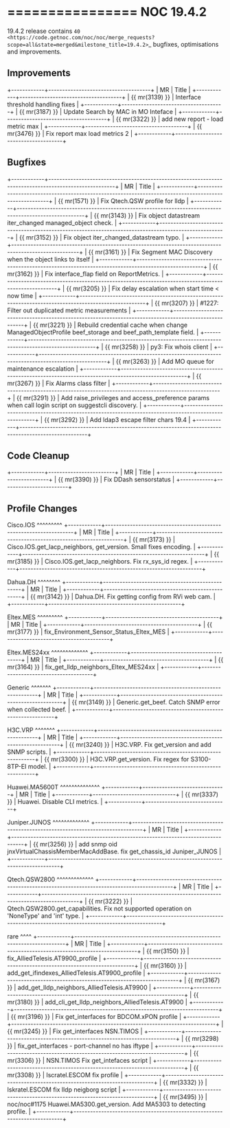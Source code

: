 

================
NOC 19.4.2
================

19.4.2 release contains `40 <https://code.getnoc.com/noc/noc/merge_requests?scope=all&state=merged&milestone_title=19.4.2>`_ bugfixes, optimisations and improvements.


Improvements
------------
+------------+-------------------------------------+
| MR         | Title                               |
+------------+-------------------------------------+
| {{ mr(3139) }} | Interface threshold handling fixes  |
+------------+-------------------------------------+
| {{ mr(3187) }} | Update Search by MAC in MO Inteface |
+------------+-------------------------------------+
| {{ mr(3322) }} | add new report - load metric max    |
+------------+-------------------------------------+
| {{ mr(3476) }} | Fix report max load metrics 2       |
+------------+-------------------------------------+



Bugfixes
--------
+------------+------------------------------------------------------------------------------------------------------+
| MR         | Title                                                                                                |
+------------+------------------------------------------------------------------------------------------------------+
| {{ mr(1571) }} | Fix Qtech.QSW profile for lldp                                                                       |
+------------+------------------------------------------------------------------------------------------------------+
| {{ mr(3143) }} | Fix object datastream iter_changed managed_object check.                                             |
+------------+------------------------------------------------------------------------------------------------------+
| {{ mr(3152) }} | Fix object iter_changed_datastream typo.                                                             |
+------------+------------------------------------------------------------------------------------------------------+
| {{ mr(3161) }} | Fix Segment MAC Discovery when the object links to itself                                            |
+------------+------------------------------------------------------------------------------------------------------+
| {{ mr(3162) }} | Fix interface_flap field on ReportMetrics.                                                           |
+------------+------------------------------------------------------------------------------------------------------+
| {{ mr(3205) }} | Fix delay escalation when start time < now time                                                      |
+------------+------------------------------------------------------------------------------------------------------+
| {{ mr(3207) }} | #1227: Filter out duplicated metric measurements                                                     |
+------------+------------------------------------------------------------------------------------------------------+
| {{ mr(3221) }} | Rebuild credential cache when change ManagedObjectProfile beef_storage and beef_path_template field. |
+------------+------------------------------------------------------------------------------------------------------+
| {{ mr(3258) }} | py3: Fix whois client                                                                                |
+------------+------------------------------------------------------------------------------------------------------+
| {{ mr(3263) }} | Add MO queue for maintenance escalation                                                              |
+------------+------------------------------------------------------------------------------------------------------+
| {{ mr(3267) }} | Fix Alarms class filter                                                                              |
+------------+------------------------------------------------------------------------------------------------------+
| {{ mr(3291) }} | Add raise_privileges and access_preference params when call login script on suggestcli discovery.    |
+------------+------------------------------------------------------------------------------------------------------+
| {{ mr(3292) }} | Add ldap3 escape filter chars 19.4                                                                   |
+------------+------------------------------------------------------------------------------------------------------+



Code Cleanup
------------
+------------+------------------------+
| MR         | Title                  |
+------------+------------------------+
| {{ mr(3390) }} | Fix DDash sensorstatus |
+------------+------------------------+



Profile Changes
---------------


Cisco.IOS
^^^^^^^^^
+------------+------------------------------------------------------------------+
| MR         | Title                                                            |
+------------+------------------------------------------------------------------+
| {{ mr(3173) }} | Cisco.IOS.get_lacp_neighbors, get_version. Small fixes encoding. |
+------------+------------------------------------------------------------------+
| {{ mr(3185) }} | Cisco.IOS.get_lacp_neighbors. Fix rx_sys_id regex.               |
+------------+------------------------------------------------------------------+



Dahua.DH
^^^^^^^^
+------------+------------------------------------------------+
| MR         | Title                                          |
+------------+------------------------------------------------+
| {{ mr(3142) }} | Dahua.DH. Fix getting config from RVi web cam. |
+------------+------------------------------------------------+



Eltex.MES
^^^^^^^^^
+------------+-----------------------------------------+
| MR         | Title                                   |
+------------+-----------------------------------------+
| {{ mr(3177) }} | fix_Environment_Sensor_Status_Eltex_MES |
+------------+-----------------------------------------+



Eltex.MES24xx
^^^^^^^^^^^^^
+------------+--------------------------------------+
| MR         | Title                                |
+------------+--------------------------------------+
| {{ mr(3164) }} | fix_get_lldp_neighbors_Eltex_MES24xx |
+------------+--------------------------------------+



Generic
^^^^^^^
+------------+---------------------------------------------------------+
| MR         | Title                                                   |
+------------+---------------------------------------------------------+
| {{ mr(3149) }} | Generic.get_beef. Catch SNMP error when collected beef. |
+------------+---------------------------------------------------------+



H3C.VRP
^^^^^^^
+------------+--------------------------------------------------------+
| MR         | Title                                                  |
+------------+--------------------------------------------------------+
| {{ mr(3240) }} | H3C.VRP. Fix get_version and add SNMP scripts.         |
+------------+--------------------------------------------------------+
| {{ mr(3300) }} | H3C.VRP.get_version. Fix regex for S3100-8TP-EI model. |
+------------+--------------------------------------------------------+



Huawei.MA5600T
^^^^^^^^^^^^^^
+------------+------------------------------+
| MR         | Title                        |
+------------+------------------------------+
| {{ mr(3337) }} | Huawei. Disable CLI metrics. |
+------------+------------------------------+



Juniper.JUNOS
^^^^^^^^^^^^^
+------------+----------------------------------------------------------------------------------+
| MR         | Title                                                                            |
+------------+----------------------------------------------------------------------------------+
| {{ mr(3256) }} | add snmp oid jnxVirtualChassisMemberMacAddBase. fix get_chassis_id Juniper_JUNOS |
+------------+----------------------------------------------------------------------------------+



Qtech.QSW2800
^^^^^^^^^^^^^
+------------+-------------------------------------------------------------------------------------------+
| MR         | Title                                                                                     |
+------------+-------------------------------------------------------------------------------------------+
| {{ mr(3222) }} | Qtech.QSW2800.get_capabilities. Fix not supported operation on 'NoneType' and 'int' type. |
+------------+-------------------------------------------------------------------------------------------+



rare
^^^^
+------------+--------------------------------------------------------------------------+
| MR         | Title                                                                    |
+------------+--------------------------------------------------------------------------+
| {{ mr(3150) }} | fix_AlliedTelesis.AT9900_profile                                         |
+------------+--------------------------------------------------------------------------+
| {{ mr(3160) }} | add_get_ifindexes_AlliedTelesis.AT9900_profile                           |
+------------+--------------------------------------------------------------------------+
| {{ mr(3167) }} | add_get_lldp_neighbors_AlliedTelesis.AT9900                              |
+------------+--------------------------------------------------------------------------+
| {{ mr(3180) }} | add_cli_get_lldp_neighbors_AlliedTelesis.AT9900                          |
+------------+--------------------------------------------------------------------------+
| {{ mr(3196) }} | Fix get_interfaces  for  BDCOM.xPON profile                              |
+------------+--------------------------------------------------------------------------+
| {{ mr(3245) }} | Fix get_interfaces NSN.TIMOS                                             |
+------------+--------------------------------------------------------------------------+
| {{ mr(3298) }} | fix_get_interfaces - port-channel no has iftype                          |
+------------+--------------------------------------------------------------------------+
| {{ mr(3306) }} | NSN.TIMOS Fix get_intefaces script                                       |
+------------+--------------------------------------------------------------------------+
| {{ mr(3308) }} | Iscratel.ESCOM fix profile                                               |
+------------+--------------------------------------------------------------------------+
| {{ mr(3332) }} | Iskratel.ESCOM fix lldp neigborg script                                  |
+------------+--------------------------------------------------------------------------+
| {{ mr(3495) }} | noc/noc#1175 Huawei.MA5300.get_version. Add MA5303 to detecting profile. |
+------------+--------------------------------------------------------------------------+
